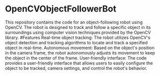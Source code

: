 # OpenCVObjectFollowerBot
This repository contains the code for an object-following robot using OpenCV. The robot is designed to track and follow a specific object in its surroundings using computer vision techniques provided by the OpenCV library.
#Features
Real-time object tracking: The robot utilizes OpenCV's object detection and tracking algorithms to locate and track a specified object in real-time.
Autonomous movement: Based on the object's position in the camera frame, the robot autonomously adjusts its movement to keep the object in the center of the frame.
User-friendly interface: The code provides a user-friendly interface that allows users to easily configure the object to be tracked, camera settings, and control the robot's behavior.
